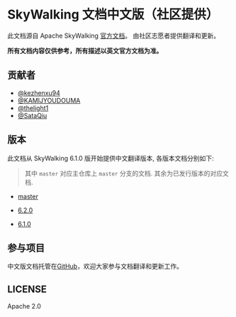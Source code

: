 # SkyWalking 文档中文版（社区提供）
此文档源自 Apache SkyWalking [官方文档](https://github.com/apache/skywalking/blob/master/docs/README.md)。
由社区志愿者提供翻译和更新。

**所有文档内容仅供参考，所有描述以英文官方文档为准。**

## 贡献者
- [@kezhenxu94](https://github.com/kezhenxu94)
- [@KAMIJYOUDOUMA](https://github.com/KAMIJYOUDOUMA)
- [@thelight1](https://github.com/thelight1)
- [@SataQiu](https://github.com/SataQiu)

## 版本
此文档从 SkyWalking 6.1.0 版开始提供中文翻译版本, 各版本文档分别如下:

> 其中 `master` 对应主仓库上 `master` 分支的文档. 其余为已发行版本的对应文档.

- [master](zh/master/README.md)

- [6.2.0](zh/6.2.0/README.md)

- [6.1.0](zh/6.1.0/README.md)

## 参与项目
中文版文档托管在[GitHub](https://skyapm.github.io/document-cn-translation-of-skywalking/)，欢迎大家参与文档翻译和更新工作。

## LICENSE
Apache 2.0
